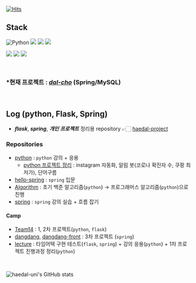 <!--
**Lluora/Lluora** is a ✨ _special_ ✨ repository because its `README.md` (this file) appears on your GitHub profile.

Here are some ideas to get you started:

- 🔭 I’m currently working on ...
- 🌱 I’m currently learning ...
- 👯 I’m looking to collaborate on ...
- 🤔 I’m looking for help with ...
- 💬 Ask me about ...
- 📫 How to reach me: ...
- 😄 Pronouns: ...
- ⚡ Fun fact: ...
-->
<!--![trophy](https://github-profile-trophy.vercel.app/?username=haedal-uni)-->
[![Hits](https://hits.seeyoufarm.com/api/count/incr/badge.svg?url=https%3A%2F%2Fgithub.com%2Fhaedal-uni&count_bg=%2379C83D&title_bg=%23555555&icon=&icon_color=%23E7E7E7&title=hits&edge_flat=false)](https://hits.seeyoufarm.com)
<!-- [![Tech Blog Badge](http://img.shields.io/badge/-portfolio-black?style=flat-square&logo=notion&link=https://soyeon-haedal-uni.notion.site/hae-dal-a030c5b4367b4d66a144f7196fb348ec)](https://soyeon-haedal-uni.notion.site/hae-dal-a030c5b4367b4d66a144f7196fb348ec)</a>                     -->
 
            
## Stack
<!-- <p align="center"> -->
<img alt="Python" src ="https://img.shields.io/badge/Python-3776AB.svg?&style=for-the-badge&logo=Python&logoColor=white"/></a>
<img src="https://img.shields.io/badge/java-007396?style=for-the-badge&logo=java&logoColor=white"></a>
<img src="https://img.shields.io/badge/flask-000000?style=for-the-badge&logo=flask&logoColor=white"></a>
<img src="https://img.shields.io/badge/spring-6DB33F?style=for-the-badge&logo=spring&logoColor=white"></a> 

<!-- <img src="https://img.shields.io/badge/mongoDB-47A248?style=for-the-badge&logo=MongoDB&logoColor=white"></a> -->
<!-- <img src="https://img.shields.io/badge/MongoDB-47A248?style=flat-square&logo=MongoDB&logoColor=white"/></a>  -->
<!-- <img src="https://img.shields.io/badge/amazonaws-232F3E?style=for-the-badge&logo=amazonaws&logoColor=white"></a>  -->
 
<img src="https://img.shields.io/badge/html5-E34F26?style=for-the-badge&logo=html5&logoColor=white"></a>
<img src="https://img.shields.io/badge/css-1572B6?style=for-the-badge&logo=css3&logoColor=white"></a>
<img src="https://img.shields.io/badge/javascript-F7DF1E?style=for-the-badge&logo=javascript&logoColor=black"></a>

<br>                 

### *현재 프로젝트 : [***dal-cho***](https://github.com/dal-cho) (Spring/MySQL)
   
<br>    
        
## Log (python, Flask, Spring)
* ***flask***, ***spring***, ***개인 프로젝트*** 정리용 repository 👉🏻 [haedal-project](https://github.com/haedal-project)

### Repositories   
- [python](https://github.com/haedal-uni/python) : `python` 강의 + 응용
  - [python 프로젝트 정리](https://github.com/haedal-project/python) : instagram 자동화, 알림 봇(코로나 확진자 수, 쿠팡 최저가), 단어구름
- [hello-spring](https://github.com/haedal-uni/hello-spring) : `spring` 입문 
- [Algorithm](https://github.com/haedal-uni/Algorithm) : 초기 백준 알고리즘(`python`) → 프로그래머스 알고리즘(`python`)으로 진행
- [spring](https://github.com/haedal-uni/spring) : `spring` 강의 실습 + 흐름 잡기
                                 
#### Camp
- [Team14](https://github.com/haedal-uni/Team14) : 1, 2차 프로젝트(`python`, `flask`)
- [dangdang](https://github.com/haedal-uni/dangdang), [dangdang-front](https://github.com/haedal-uni/dangdang-front) : 3차 프로젝트 (`spring`)
- [lecture](https://github.com/haedal-uni/lecture) : 타임어택 구현 테스트(`flask`, `spring`) + 강의 응용(`python`) + 1차 프로젝트 진행과정 정리(`python`) 
                 
<br>          
              
![haedal-uni's GitHub stats](https://github-readme-stats.vercel.app/api?username=haedal-uni&count_private=true&show_icons=true&theme=dracula)

          



<!-- <img src="https://img.shields.io/badge/github-181717?style=for-the-badge&logo=github&logoColor=white"> -->

<!-- </p> -->

